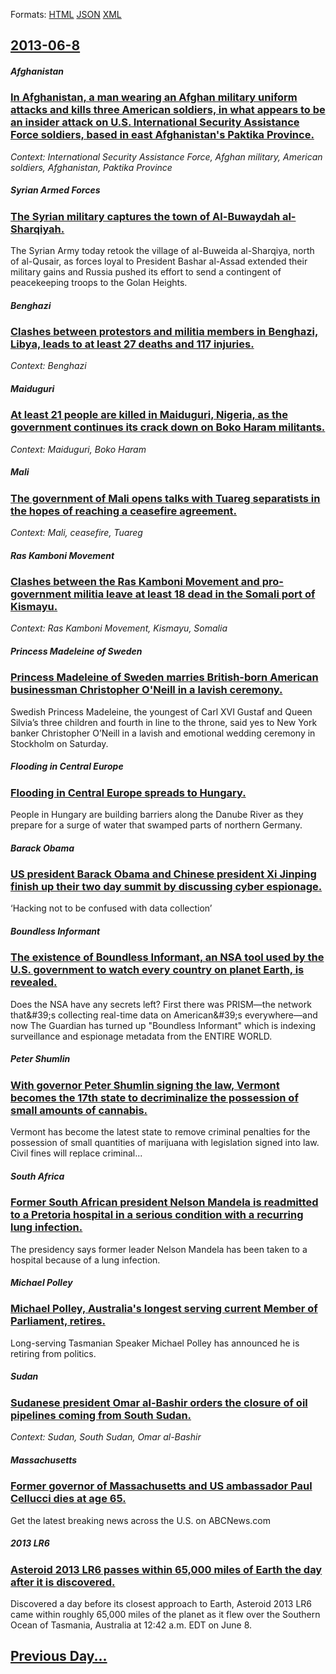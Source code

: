 
Formats: [HTML](2013/06/8/index.html)  [JSON](2013/06/8/index.json)  [XML](2013/06/8/index.xml)  

## [2013-06-8](/news/2013/06/8/index.md)

##### Afghanistan
### [In Afghanistan, a man wearing an Afghan military uniform attacks and kills three American soldiers, in what appears to be an insider attack on U.S. International Security Assistance Force soldiers, based in east Afghanistan's Paktika Province. ](/news/2013/06/8/in-afghanistan-a-man-wearing-an-afghan-military-uniform-attacks-and-kills-three-american-soldiers-in-what-appears-to-be-an-insider-attack.md)
_Context: International Security Assistance Force, Afghan military, American soldiers, Afghanistan, Paktika Province_

##### Syrian Armed Forces
### [The Syrian military captures the town of Al-Buwaydah al-Sharqiyah. ](/news/2013/06/8/the-syrian-military-captures-the-town-of-al-buwaydah-al-sharqiyah.md)
The Syrian Army today retook the village of al-Buweida al-Sharqiya, north of al-Qusair, as forces loyal to President Bashar al-Assad extended their military gains and Russia pushed its effort to send a contingent of peacekeeping troops to the Golan Heights.

##### Benghazi
### [Clashes between protestors and militia members in Benghazi, Libya, leads to at least 27 deaths and 117 injuries. ](/news/2013/06/8/clashes-between-protestors-and-militia-members-in-benghazi-libya-leads-to-at-least-27-deaths-and-117-injuries.md)
_Context: Benghazi_

##### Maiduguri
### [At least 21 people are killed in Maiduguri, Nigeria, as the government continues its crack down on Boko Haram militants. ](/news/2013/06/8/at-least-21-people-are-killed-in-maiduguri-nigeria-as-the-government-continues-its-crack-down-on-boko-haram-militants.md)
_Context: Maiduguri, Boko Haram_

##### Mali
### [The government of Mali opens talks with Tuareg separatists in the hopes of reaching a ceasefire agreement. ](/news/2013/06/8/the-government-of-mali-opens-talks-with-tuareg-separatists-in-the-hopes-of-reaching-a-ceasefire-agreement.md)
_Context: Mali, ceasefire, Tuareg_

##### Ras Kamboni Movement
### [Clashes between the Ras Kamboni Movement and pro-government militia leave at least 18 dead in the Somali port of Kismayu. ](/news/2013/06/8/clashes-between-the-ras-kamboni-movement-and-pro-government-militia-leave-at-least-18-dead-in-the-somali-port-of-kismayu.md)
_Context: Ras Kamboni Movement, Kismayu, Somalia_

##### Princess Madeleine of Sweden
### [Princess Madeleine of Sweden marries British-born American businessman Christopher O'Neill in a lavish ceremony. ](/news/2013/06/8/princess-madeleine-of-sweden-marries-british-born-american-businessman-christopher-o-neill-in-a-lavish-ceremony.md)
Swedish Princess Madeleine, the youngest of Carl XVI Gustaf and Queen Silvia&rsquo;s three children and fourth in line to the throne, said yes to New York banker Christopher O&rsquo;Neill in a lavish and emotional wedding ceremony in Stockholm on Saturday.

##### Flooding in Central Europe
### [Flooding in Central Europe spreads to Hungary. ](/news/2013/06/8/flooding-in-central-europe-spreads-to-hungary.md)
People in Hungary are building barriers along the Danube River as they prepare for a surge of water that swamped parts of northern Germany.

##### Barack Obama
### [US president Barack Obama and Chinese president Xi Jinping finish up their two day summit by discussing cyber espionage. ](/news/2013/06/8/us-president-barack-obama-and-chinese-president-xi-jinping-finish-up-their-two-day-summit-by-discussing-cyber-espionage.md)
‘Hacking not to be confused with data collection’

##### Boundless Informant
### [The existence of Boundless Informant, an NSA tool used by the U.S. government to watch every country on planet Earth, is revealed. ](/news/2013/06/8/the-existence-of-boundless-informant-an-nsa-tool-used-by-the-u-s-government-to-watch-every-country-on-planet-earth-is-revealed.md)
Does the NSA have any secrets left? First there was PRISM—the network that&amp;#39;s collecting real-time data on American&amp;#39;s everywhere—and now The Guardian has turned up &quot;Boundless Informant&quot; which is indexing surveillance and espionage metadata from the ENTIRE WORLD.

##### Peter Shumlin
### [With governor Peter Shumlin signing the law, Vermont becomes the 17th state to decriminalize the possession of small amounts of cannabis. ](/news/2013/06/8/with-governor-peter-shumlin-signing-the-law-vermont-becomes-the-17th-state-to-decriminalize-the-possession-of-small-amounts-of-cannabis.md)
Vermont has become the latest state to remove criminal penalties for the possession of small quantities of marijuana with legislation signed into law. &nbsp; Civil fines will replace criminal...

##### South Africa
### [Former South African president Nelson Mandela is readmitted to a Pretoria hospital in a serious condition with a recurring lung infection. ](/news/2013/06/8/former-south-african-president-nelson-mandela-is-readmitted-to-a-pretoria-hospital-in-a-serious-condition-with-a-recurring-lung-infection.md)
The presidency says former leader Nelson Mandela has been taken to a hospital because of a lung infection.

##### Michael Polley
### [Michael Polley, Australia's longest serving current Member of Parliament, retires. ](/news/2013/06/8/michael-polley-australia-s-longest-serving-current-member-of-parliament-retires.md)
Long-serving Tasmanian Speaker Michael Polley has announced he is retiring from politics.

##### Sudan
### [Sudanese president Omar al-Bashir orders the closure of oil pipelines coming from South Sudan. ](/news/2013/06/8/sudanese-president-omar-al-bashir-orders-the-closure-of-oil-pipelines-coming-from-south-sudan.md)
_Context: Sudan, South Sudan, Omar al-Bashir_

##### Massachusetts
### [Former governor of Massachusetts and US ambassador Paul Cellucci dies at age 65. ](/news/2013/06/8/former-governor-of-massachusetts-and-us-ambassador-paul-cellucci-dies-at-age-65.md)
Get the latest breaking news across the U.S. on ABCNews.com

##### 2013 LR6
### [Asteroid 2013 LR6 passes within 65,000 miles of Earth the day after it is discovered. ](/news/2013/06/8/asteroid-2013-lr6-passes-within-65-000-miles-of-earth-the-day-after-it-is-discovered.md)
Discovered a day before its closest approach to Earth, Asteroid 2013 LR6 came within roughly 65,000 miles of the planet as it flew over the Southern Ocean of Tasmania, Australia at 12:42 a.m. EDT on June 8.

## [Previous Day...](/news/2013/06/7/index.md)

